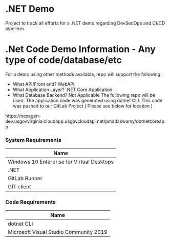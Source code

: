 # .NET Demo

Project to track all efforts for a .NET demo regarding DevSecOps and CI/CD pipelines

# .Net Code Demo Information - Any type of code/database/etc 
For a demo using other methods available, repo will support the following
- What API/Front end?
WebAPI
- What Application Layer?
.NET Core Application
- What Database Backend?
Not Applicable
The following repo will be used:
The application code was generated using dotnet CLI. This code was pushed to our GitLab Project ( Please see below for location )
<NEED REPO LOCATION>
https://nexagen-dev.usgovvirginia.cloudapp.usgovcloudapi.net/pmadaswamy/dotnetcoreapp

### System Requirements
| Name | 
| ------ | 
| Windows 10 Enterprise for Virtual Desktops
| .NET
| GitLab Runner
| GIT client

### Code Requirements
| Name | 
| ------ |
| dotnet CLI
| Microsoft Visual Studio Community 2019
